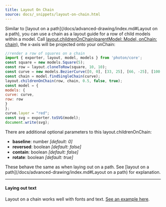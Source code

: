 ```yaml
---
title: Layout On Chain
source: docs/_snippets/layout-on-chain.html
---
```


Similar to [layout on a path](/docs/advanced-drawing/index.md#Layout on a path), you can use a chain as a layout guide for a row of child models within a model.
Call [layout.childrenOnChain(parentModel: Model, onChain: chain)](/docs/api/modules/layout.md#childrenonchain),
the x-axis will be projected onto your onChain:
```javascript
//render a row of squares on a chain
import { exporter, layout, model, models } from 'photon/core';
const square = new models.Square(5);
const row = layout.cloneToRow(square, 10, 10);
const curve = new models.BezierCurve([0, 0], [33, 25], [66, -25], [100, 0]);
const chain = model.findSingleChain(curve);
layout.childrenOnChain(row, chain, 0.5, false, true);
const model = {
models: {
curve: curve,
row: row
}
};
curve.layer = "red";
const svg = exporter.toSVG(model);
document.write(svg);
```
There are additional optional parameters to this layout.childrenOnChain:

* **baseline**: number *[default: 0]*
* **reversed**: boolean *[default: false]*
* **contain**: boolean *[default: false]*
* **rotate**: boolean *[default: true]*

These behave the same as when laying out on a path.
See [layout on a path](/docs/advanced-drawing/index.md#Layout on a path) for explanation.

---

#### Laying out text

Layout on a chain works well with fonts and text. [See an example here](/playground/index.md?script=text-on-chain).
